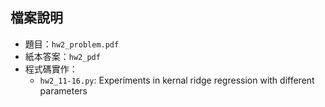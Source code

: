 ## 檔案說明

* 題目：`hw2_problem.pdf`
* 紙本答案：`hw2_pdf`
* 程式碼實作：
  - `hw2_11-16.py`: Experiments in kernal ridge regression with different parameters

